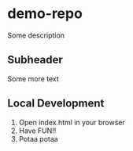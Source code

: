# demo-repo


Some description

## Subheader

Some more text

## Local Development

1. Open index.html in your browser
2. Have FUN!!
3. Potaa potaa